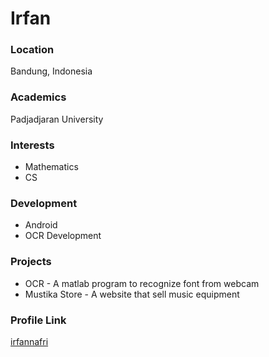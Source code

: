 # Irfan

### Location

Bandung, Indonesia

### Academics

Padjadjaran University

### Interests

- Mathematics
- CS

### Development

- Android
- OCR Development

### Projects

- OCR - A matlab program to recognize font from webcam
- Mustika Store - A website that sell music equipment

### Profile Link

[irfannafri](https://github.com/irfannafri)
